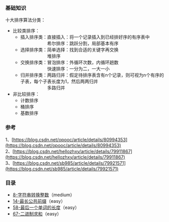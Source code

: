 ### 基础知识

十大排序算法分类：
- 比较类排序：
	- 插入排序类：直接插入：将一个记录插入到已经排好序的有序表中<br>
	　　　　　　希尔排序：跳跃分割，局部基本有序<br>
	- 选择排序类：简单选择：找到合适的关键字再交换<br>
	　　　　　　堆排序<br>
	- 交换排序类：冒泡排序：外循环次数，内循环趟数<br>
	　　　　　　快速排序：一分为二，一大一小<br>
	- 归并排序类：两路归并：假定待排序表含有n个记录，则可视为n个有序的子表，每个子表长度为1，然后两两归并<br>
	　　　　　　多路归并
- 非比较排序：
	- 计数排序
	- 桶排序
	- 基数排序

        
### 参考
1、[https://blog.csdn.net/opooc/article/details/80994353](https://blog.csdn.net/opooc/article/details/80994353)<br>
2、[https://blog.csdn.net/hellozhxy/article/details/79911867](https://blog.csdn.net/hellozhxy/article/details/79911867)<br>
3、[https://blog.csdn.net/sb985/article/details/79921571](https://blog.csdn.net/sb985/article/details/79921571)<br>

### 目录

- [8-字符串转换整数](http://uee.me/aX95f)（medium）
- [14-最长公共前缀](http://uee.me/aX95g)（easy）
- [58-最后一个单词的长度](http://uee.me/aX95h)（easy）
- [67-二进制求和](http://uee.me/aX95j)（easy）

